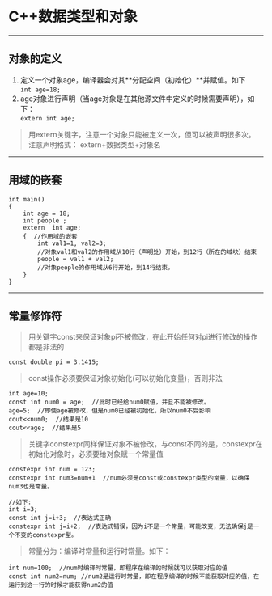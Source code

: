 # C++数据类型和对象
***
## 对象的定义  

1. 定义一个对象age，编译器会对其**分配空间（初始化）**并赋值。如下  
`int age=18;`
2. age对象进行声明（当age对象是在其他源文件中定义的时候需要声明），如下：  
`extern int age;`  
>用extern关键字，注意一个对象只能被定义一次，但可以被声明很多次。  
> 注意声明格式： extern+数据类型+对象名  
***
## 用域的嵌套  

	int main()
	{
		int age = 18;
		int people ;
		extern  int age;
		{  //作用域的嵌套
			int val1=1, val2=3;  
			//对象val1和val2的作用域从10行（声明处）开始，到12行（所在的域块）结束
			people = val1 + val2;  
			//对象people的作用域从6行开始，到14行结束。
		}
	}
***
## 常量修饰符  


>用关键字const来保证对象pi不被修改，在此开始任何对pi进行修改的操作都是非法的    

	const double pi = 3.1415; 

>const操作必须要保证对象初始化(可以初始化变量)，否则非法  

	int age=10;	
	const int num0 = age;  //此时已经给num0赋值，并且不能被修改。
	age=5;  //即使age被修改，但是num0已经被初始化，所以num0不受影响
	cout<<num0;  //结果是10
	cout<<age;  //结果是5


>关键字constexpr同样保证对象不被修改，与const不同的是，constexpr在初始化对象时，必须要给对象赋一个常量值

	constexpr int num = 123; 
	constexpr int num3=num+1  //num必须是const或constexpr类型的常量，以确保num3也是常量。

	//如下:
	int i=3;
	const int j=i+3;  //表达式正确
	constexpr int j=i+2;  //表达式错误，因为i不是一个常量，可能改变，无法确保j是一个不变的constexpr型。

>常量分为：编译时常量和运行时常量。如下：  

	int num=100;  //num时编译时常量，即程序在编译的时候就可以获取对应的值
	const int num2=num; //num2是运行时常量，即在程序编译的时候不能获取对应的值，在运行到这一行的时候才能获得num2的值
